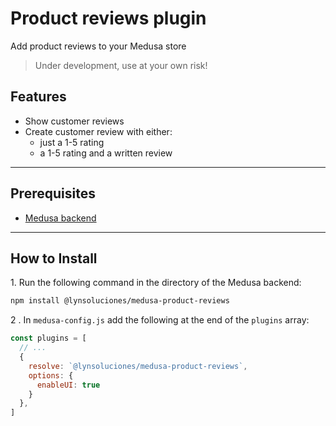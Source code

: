 # Product reviews plugin

Add product reviews to your Medusa store

> Under development, use at your own risk!

## Features

- Show customer reviews
- Create customer review with either:
  - just a 1-5 rating
  - a 1-5 rating and a written review

---

## Prerequisites

- [Medusa backend](https://docs.medusajs.com/development/backend/install)

---

## How to Install

1\. Run the following command in the directory of the Medusa backend:

```bash
npm install @lynsoluciones/medusa-product-reviews
```

2 \. In `medusa-config.js` add the following at the end of the `plugins` array:

```js
const plugins = [
  // ...
  {
    resolve: `@lynsoluciones/medusa-product-reviews`,
    options: {
      enableUI: true
    }
  },
]
```
